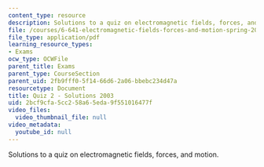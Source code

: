 ```yaml
---
content_type: resource
description: Solutions to a quiz on electromagnetic fields, forces, and motion.
file: /courses/6-641-electromagnetic-fields-forces-and-motion-spring-2005/2bcf9cfa5cc258a65eda9f551016477f_03_q02_sol.pdf
file_type: application/pdf
learning_resource_types:
- Exams
ocw_type: OCWFile
parent_title: Exams
parent_type: CourseSection
parent_uid: 2fb9fff0-5f14-66d6-2a06-bbebc234d47a
resourcetype: Document
title: Quiz 2 - Solutions 2003
uid: 2bcf9cfa-5cc2-58a6-5eda-9f551016477f
video_files:
  video_thumbnail_file: null
video_metadata:
  youtube_id: null
---
```

Solutions to a quiz on electromagnetic fields, forces, and motion.

